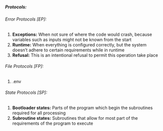 ##### Protocols:

###### Error Protocols [EP]:
1. __Exceptions:__ When not sure of where the code would crash, because variables such as inputs might not be known from the start
2. __Runtime:__ When everything is configured correctly, but the system doesn’t adhere to certain requirements while in runtime
3. __Refusal:__ This is an intentional refusal to permit this operation take place

###### File Protocols [FP]:
1. .env

###### State Protocols [SP]:
1. __Bootloader states:__ Parts of the program which begin the subroutines required for all processing
2. __Subroutine states:__ Subroutines that allow for most part of the requirements of the program to execute
